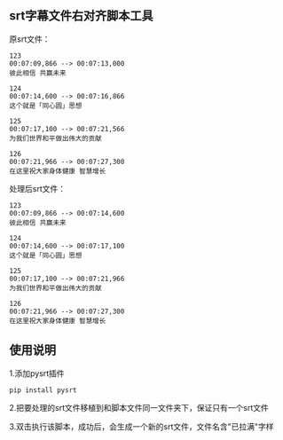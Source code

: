 ## srt字幕文件右对齐脚本工具

原srt文件：

```
123
00:07:09,866 --> 00:07:13,000
彼此相信 共赢未来

124
00:07:14,600 --> 00:07:16,866
这个就是「同心圆」思想

125
00:07:17,100 --> 00:07:21,566
为我们世界和平做出伟大的贡献

126
00:07:21,966 --> 00:07:27,300
在这里祝大家身体健康 智慧增长
```

处理后srt文件：

```
123
00:07:09,866 --> 00:07:14,600
彼此相信 共赢未来

124
00:07:14,600 --> 00:07:17,100
这个就是「同心圆」思想

125
00:07:17,100 --> 00:07:21,966
为我们世界和平做出伟大的贡献

126
00:07:21,966 --> 00:07:27,300
在这里祝大家身体健康 智慧增长
```

## 使用说明
1.添加pysrt插件

```
pip install pysrt
```
2.把要处理的srt文件移植到和脚本文件同一文件夹下，保证只有一个srt文件

3.双击执行该脚本，成功后，会生成一个新的srt文件，文件名含"已拉满"字样
